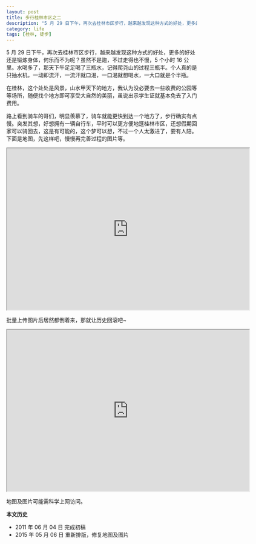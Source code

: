 ```yaml
---
layout: post
title: 步行桂林市区之二
description: "5 月 29 日下午，再次去桂林市区步行，越来越发现这种方式的好处，更多的好处还是锻炼身体，何乐而不为呢？虽然不是跑，不过走得也不慢，5 个小时 16 公里。水喝多了，那天下午足足喝了三瓶水，记得爬尧山的过程三瓶半。"
category: life
tags: [桂林, 徒步]
---
```


5 月 29 日下午，再次去桂林市区步行，越来越发现这种方式的好处，更多的好处还是锻炼身体，何乐而不为呢？虽然不是跑，不过走得也不慢，5 个小时 16 公里。水喝多了，那天下午足足喝了三瓶水，记得爬尧山的过程三瓶半。个人真的是只抽水机，一动即流汗，一流汗就口渴，一口渴就想喝水，一大口就是个半瓶。

在桂林，这个处处是风景，山水甲天下的地方，我认为没必要去一些收费的公园等等场所，随便找个地方即可享受大自然的美丽，虽说出示学生证就基本免去了入门费用。

路上看到骑车的哥们，明显羡慕了，骑车就能更快到达一个地方了，步行确实有点慢。突发其想，好想拥有一辆自行车，平时可以更方便地逛桂林市区，还想假期回家可以骑回去，这是有可能的，这个梦可以想，不过一个人太激进了，要有人陪。
下面是地图，先这样吧，慢慢再完善过程的图片等。

<iframe src="https://www.google.com/maps/d/embed?mid=zFVCPErrCRCw.knVPfTF9_VYs" width="640" height="427"></iframe>

批量上传图片后居然都倒着来，那就让历史回滚吧~

<iframe width="640" height="427" src="http://s951.photobucket.com/user/Fooleap/embed/slideshow/Blog/05-29-2011"></iframe>

地图及图片可能需科学上网访问。

**本文历史**

* 2011 年 06 月 04 日 完成初稿
* 2015 年 05 月 06 日 重新排版，修复地图及图片
